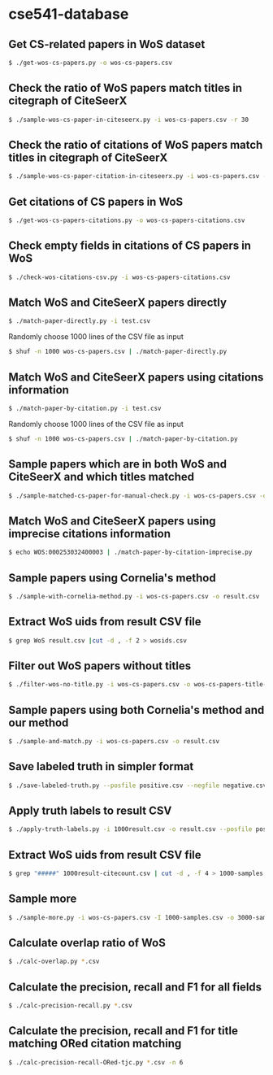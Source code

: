 # cse541-database

## Get CS-related papers in WoS dataset

```sh
$ ./get-wos-cs-papers.py -o wos-cs-papers.csv
```

## Check the ratio of WoS papers match titles in citegraph of CiteSeerX

```sh
$ ./sample-wos-cs-paper-in-citeseerx.py -i wos-cs-papers.csv -r 30
```

## Check the ratio of citations of WoS papers match titles in citegraph of CiteSeerX

```sh
$ ./sample-wos-cs-paper-citation-in-citeseerx.py -i wos-cs-papers.csv -r 30
```

## Get citations of CS papers in WoS

```sh
$ ./get-wos-cs-papers-citations.py -o wos-cs-papers-citations.csv
```

## Check empty fields in citations of CS papers in WoS

```sh
$ ./check-wos-citations-csv.py -i wos-cs-papers-citations.csv
```

## Match WoS and CiteSeerX papers directly

```sh
$ ./match-paper-directly.py -i test.csv
```

Randomly choose 1000 lines of the CSV file as input

```sh
$ shuf -n 1000 wos-cs-papers.csv | ./match-paper-directly.py
```

## Match WoS and CiteSeerX papers using citations information

```sh
$ ./match-paper-by-citation.py -i test.csv
```

Randomly choose 1000 lines of the CSV file as input

```sh
$ shuf -n 1000 wos-cs-papers.csv | ./match-paper-by-citation.py
```

## Sample papers which are in both WoS and CiteSeerX and which titles matched

```sh
$ ./sample-matched-cs-paper-for-manual-check.py -i wos-cs-papers.csv -o result.csv
```

## Match WoS and CiteSeerX papers using imprecise citations information

```sh
$ echo WOS:000253032400003 | ./match-paper-by-citation-imprecise.py
```

## Sample papers using Cornelia's method

```sh
$ ./sample-with-cornelia-method.py -i wos-cs-papers.csv -o result.csv
```

## Extract WoS uids from result CSV file

```sh
$ grep WoS result.csv |cut -d , -f 2 > wosids.csv
```

## Filter out WoS papers without titles

```sh
$ ./filter-wos-no-title.py -i wos-cs-papers.csv -o wos-cs-papers-title-not-null.csv
```

## Sample papers using both Cornelia's method and our method

```sh
$ ./sample-and-match.py -i wos-cs-papers.csv -o result.csv
```

## Save labeled truth in simpler format

```sh
$ ./save-labeled-truth.py --posfile positive.csv --negfile negative.csv *.csv
```

## Apply truth labels to result CSV

```sh
$ ./apply-truth-labels.py -i 1000result.csv -o result.csv --posfile positive.csv --negfile negative.csv
```

## Extract WoS uids from result CSV file

```sh
$ grep "#####" 1000result-citecount.csv | cut -d , -f 4 > 1000-samples.csv
```

## Sample more

```sh
$ ./sample-more.py -i wos-cs-papers.csv -I 1000-samples.csv -o 3000-samples.csv -n 3000
```

## Calculate overlap ratio of WoS

```sh
$ ./calc-overlap.py *.csv
```

## Calculate the precision, recall and F1 for all fields

```sh
$ ./calc-precision-recall.py *.csv
```

## Calculate the precision, recall and F1 for title matching ORed citation matching

```sh
$ ./calc-precision-recall-ORed-tjc.py *.csv -n 6
```

